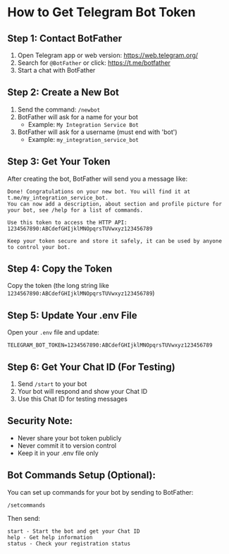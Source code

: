 # How to Get Telegram Bot Token

## Step 1: Contact BotFather
1. Open Telegram app or web version: https://web.telegram.org/
2. Search for `@BotFather` or click: https://t.me/botfather
3. Start a chat with BotFather

## Step 2: Create a New Bot
1. Send the command: `/newbot`
2. BotFather will ask for a name for your bot
   - Example: `My Integration Service Bot`
3. BotFather will ask for a username (must end with 'bot')
   - Example: `my_integration_service_bot`

## Step 3: Get Your Token
After creating the bot, BotFather will send you a message like:
```
Done! Congratulations on your new bot. You will find it at t.me/my_integration_service_bot. 
You can now add a description, about section and profile picture for your bot, see /help for a list of commands. 

Use this token to access the HTTP API:
1234567890:ABCdefGHIjklMNOpqrsTUVwxyz123456789

Keep your token secure and store it safely, it can be used by anyone to control your bot.
```

## Step 4: Copy the Token
Copy the token (the long string like `1234567890:ABCdefGHIjklMNOpqrsTUVwxyz123456789`)

## Step 5: Update Your .env File
Open your `.env` file and update:
```env
TELEGRAM_BOT_TOKEN=1234567890:ABCdefGHIjklMNOpqrsTUVwxyz123456789
```

## Step 6: Get Your Chat ID (For Testing)
1. Send `/start` to your bot
2. Your bot will respond and show your Chat ID
3. Use this Chat ID for testing messages

## Security Note:
- Never share your bot token publicly
- Never commit it to version control
- Keep it in your .env file only

## Bot Commands Setup (Optional):
You can set up commands for your bot by sending to BotFather:
```
/setcommands
```
Then send:
```
start - Start the bot and get your Chat ID
help - Get help information  
status - Check your registration status
```
